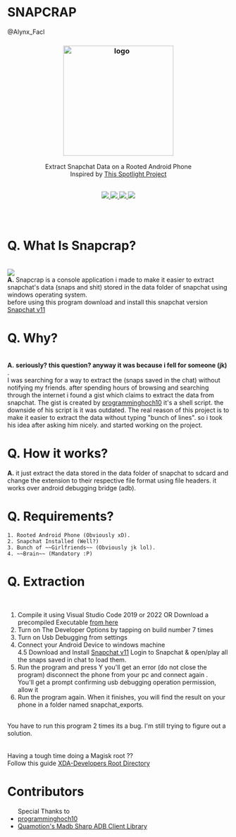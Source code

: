 # SNAPCRAP

@Alynx_Facl
<br>

<h3 align="center"><img src="https://ImageHostx.github.io/SP.png" alt="logo" height="250px"></h3>
<p align="center">
Extract Snapchat Data on a Rooted Android Phone <br> Inspired by <a href="https://github.com/V3rB0se/Spotlighter">This Spotlight Project</a>
   <br>
   <br>
<p align="center">
  <a href="#">
    <img src="https://img.shields.io/badge/Last%20Updated-Today-green">
  </a>
  <a href="#">
    <img src="https://img.shields.io/badge/Release-V1-red">
  </a>
  <a href="https://en.wikipedia.org/wiki/C_Sharp_(programming_language)">
    <img src="https://img.shields.io/badge/Language-C%23-blue">
 </a>
   <a href="#">
    <img src="https://img.shields.io/badge/Platform-Android%2FWindows-blue">
 </a>
  
</p>
</p>

  
<br>



<br>

# Q. What Is Snapcrap?
<br>
<img src="https://ImageHostx.github.io/sc.png">
<br>
   <b>A.</b> Snapcrap is a console application i made to make it easier to extract snapchat's data (snaps and shit) stored in the data folder of snapchat
     using windows operating system.<br>
     before using this program download and install this snapchat version <a href="https://mega.nz/file/HUZ2zLiZ#3DD8rAGq33ZhViuenTs7aqip6CChlyao6V2ziBjWE84">Snapchat v11</a>
     
  
# Q. Why? 
<br>
   <b>A.</b> <b> seriously? this question? anyway it was because i fell for someone (jk) </b>. 
   <br> I was searching for a way to extract the (snaps saved in the chat) without notifying my friends. after spending hours of browsing and searching through the
     internet i found a gist which claims to extract the data from snapchat. The gist is created by <a href="https://github.com/programminghoch10">programminghoch10</a>
     it's a shell script. the downside of his script is it was outdated. The real reason of this project is to make it 
     easier to extract the data without typing "bunch of lines".  so i took his idea after asking him nicely. and started working on the project.
  
# Q. How it works? <br>
   <b>A.</b> it just extract the data stored in the data folder of snapchat to sdcard and change the extension to their respective file format using file headers. it works over android debugging bridge (adb).
    <br>


# Q. Requirements? <br>
    1. Rooted Android Phone (Obviously xD).
    2. Snapchat Installed (Well?)
    3. Bunch of ~~Girlfriends~~ (Obviously jk lol).
    4. ~~Brain~~ (Mandatory :P)
    
# Q. Extraction
   <br>
   
   1. Compile it using Visual Studio Code 2019 or 2022 OR Download a precompiled Executable <a href="#">from here </a><br>
   2. Turn on The Developer Options by tapping on build number 7 times <br>
   3. Turn on Usb Debugging from settings <br>
   4. Connect your Android Device to windows machine <br>
   4.5 Download and Install <a href="https://mega.nz/file/HUZ2zLiZ#3DD8rAGq33ZhViuenTs7aqip6CChlyao6V2ziBjWE84">Snapchat v11</a> Login to Snapchat & open/play all the snaps saved in chat to load them.
   5. Run the program and press Y you'll get an error (do not close the program) disconnect the phone from your pc and connect again . <br> You'll get a prompt confirming usb debugging operation permission, allow it <br>
   6. Run the program again. When it finishes, you will find the result on your phone in a folder named snapchat_exports.
   <br>
   You have to run this program 2 times its a bug. I'm still trying to figure out a solution.
   <br>
   <br>
   <br>
Having a tough time doing a Magisk root ??
<br>
Follow this guide <a href="https://www.xda-developers.com/root/">XDA-Developers Root Directory</a>
<br>

# Contributors 
<ul>
Special Thanks to 
<li><a href="https://github.com/programminghoch10">programminghoch10</a></li>
<li><a href="https://github.com/quamotion/madb">Quamotion's Madb Sharp ADB Client Library</a></li>
</ul>
